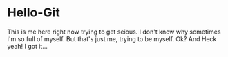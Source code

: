 # Hello-Git
This is me here right now trying to get seious.
I don't know why sometimes I'm so full of myself.
But that's just me, trying to be myself. Ok?
And Heck yeah! I got it...
